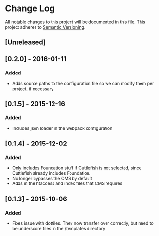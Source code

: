 # Change Log
All notable changes to this project will be documented in this file. This project adheres to [Semantic Versioning](http://semver.org).

## [Unreleased]

## [0.2.0] - 2016-01-11
### Added
- Adds source paths to the configuration file so we can modify them per project, if necessary

## [0.1.5] - 2015-12-16
### Added
- Includes json loader in the webpack configuration

## [0.1.4] - 2015-12-02
### Added
- Only includes Foundation stuff if Cuttlefish is not selected, since Cuttlefish already includes Foundation.
- No longer bypasses the CMS by default
- Adds in the htaccess and index files that CMS requires

## [0.1.3] - 2015-10-06
### Added
- Fixes issue with dotfiles. They now transfer over correctly, but need to be underscore files in the /templates directory
